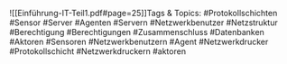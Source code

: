 
![[Einführung-IT-Teil1.pdf#page=25]]Tags & Topics:
   #Protokollschichten
   #Sensor
   #Server
   #Agenten
   #Servern
   #Netzwerkbenutzer
   #Netzstruktur
   #Berechtigung
   #Berechtigungen
   #Zusammenschluss
   #Datenbanken
   #Aktoren
   #Sensoren
   #Netzwerkbenutzern
   #Agent
   #Netzwerkdrucker
   #Protokollschicht
   #Netzwerkdruckern
   #aktoren